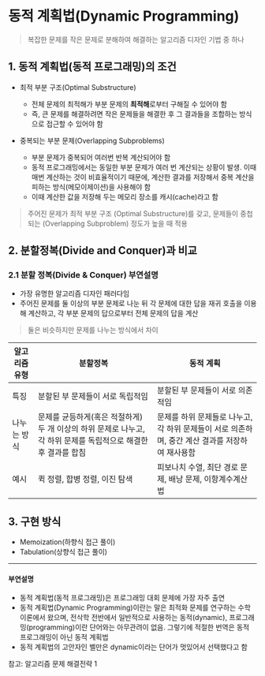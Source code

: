 # 동적 계획법(Dynamic Programming)
> 복잡한 문제를 작은 문제로 분해하여 해결하는 알고리즘 디자인 기법 중 하나

## 1. 동적 계획법(동적 프로그래밍)의 조건

- 최적 부분 구조(Optimal Substructure)
  - 전체 문제의 최적해가 부분 문제의 **최적해**로부터 구해질 수 있어야 함
  - 즉, 큰 문제를 해결하려면 작은 문제들을 해결한 후 그 결과들을 조합하는 방식으로 접근할 수 있어야 함
  

- 중복되는 부분 문제(Overlapping Subproblems)
  - 부분 문제가 중복되어 여러번 반복 계산되어야 함
  - 동적 프로그래밍에서는 동일한 부분 문제가 여러 번 계산되는 상황이 발생. 이때 매번 계산하는 것이 비효율적이기 때문에, 계산한 결과를 저장해서 중복 계산을 피하는 방식(메모이제이션)을 사용해야 함
  - 이때 계산한 값을 저장해 두는 메모리 장소를 캐시(cache)라고 함

> 주어진 문제가 최적 부분 구조 (Optimal Substructure)를 갖고, 문제들이 중첩되는 (Overlapping Subproblem) 정도가 높을 때 적용

## 2. 분할정복(Divide and Conquer)과 비교

### 2.1 분할 정복(Divide & Conquer) 부연설명
- 가장 유명한 알고리즘 디자인 패러다임
- 주어진 문제를 둘 이상의 부분 문제로 나눈 뒤 각 문제에 대한 답을 재귀 호출을 이용해 계산하고, 각 부분 문제의 답으로부터 전체 문제의 답을 계산

> 둘은 비슷하지만 문제를 나누는 방식에서 차이

 알고리즘 유형 | 분할정복                                             | 동적 계획                                                   |
|---------|--------------------------------------------------|---------------------------------------------------------|
| 특징      | 분할된 부 문제들이 서로 독립적임                               | 분할된 부 문제들이 서로 의존적임                                      |
| 나누는 방식  | 문제를 균등하게(혹은 적절하게) 두 개 이상의 하위 문제로 나누고, 각 하위 문제를 독립적으로 해결한 후 결과를 합침 | 문제를 하위 문제들로 나누고, 각 하위 문제들이 서로 의존하며, 중간 계산 결과를 저장하여 재사용함 |
| 예시      | 퀵 정렬, 합병 정렬, 이진 탐색                               | 피보나치 수열, 최단 경로 문제, 배낭 문제, 이항계수계산법                       |
    
## 3. 구현 방식
- Memoization(하향식 접근 풀이)
- Tabulation(상향식 접근 풀이)

---
#### 부연설명
- 동적 계획법(동적 프로그래밍)은 프로그래밍 대회 문제에 가장 자주 출연
- 동적 계획법(Dynamic Programming)이란는 말은 최적화 문제를 연구하는 수학 이론에서 왔으며, 전삭학 전반에서 일반적으로 사용하는 동적(dynamic), 프로그래밍(programming)이란 단어와는 아무관려이 없음. 그렇기에 적절한 번역은 동적 프로그래밍이 아닌 동적 계획법
- 동적 계획법의 고안자인 벨만은 dynamic이라는 단어가 멋있어서 선택했다고 함

참고: 알고리즘 문제 해결전략 1